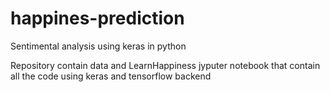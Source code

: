 # happines-prediction
Sentimental analysis using keras in python

Repository contain data and LearnHappiness jyputer notebook that contain all the code using keras and tensorflow backend
